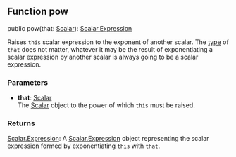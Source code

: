 ## Function pow

<declaration>

public pow(that: [Scalar](reference/v/0.2.1/quantities/Scalar)): [Scalar.Expression](reference/v/0.2.1/quantities/Scalar.Expression)

</declaration>

Raises `this` scalar expression to the exponent of another scalar. The [type](reference/v/0.2.1/core/definitions/Evaluable/type)
of `that` does not matter, whatever it may be the result of exponentiating
a scalar expression by another scalar is always going to be a scalar expression.

### Parameters
* **that**: [Scalar](reference/v/0.2.1/quantities/Scalar)<br>
 The [Scalar](reference/v/0.2.1/quantities/Scalar) object to the power of which `this` must be raised.

### Returns
[Scalar.Expression](reference/v/0.2.1/quantities/Scalar.Expression):
A [Scalar.Expression](reference/v/0.2.1/quantities/Scalar.Expression) object
representing the scalar expression formed by exponentiating `this` with `that`.